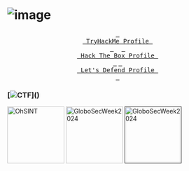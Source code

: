 # ![image](https://github.com/user-attachments/assets/b8b70f66-59fd-4417-957d-be53f6664969)

  <p align="center">
    <a href="https://tryhackme.com/p/paulemacedo"><kbd> <br> TryHackMe Profile <br> </kbd></a>&ensp;&ensp;
    <a href="https://app.hackthebox.com/profile/overview"><kbd> <br> Hack The Box Profile <br> </kbd></a>
    <a href="https://app.letsdefend.io/user/paulemacedo"><kbd> <br> Let's Defend Profile <br> </kbd></a>
  </p>

<!--
### My Lab

[<img src="https://www.kali.org/tools/metasploit-framework/images/metasploit-framework-logo.svg" height="60" alt="python logo"/>]()
[<img src="https://upload.wikimedia.org/wikipedia/commons/2/2b/Kali-dragon-icon.svg" height="70" alt="python logo"/>](https://www.kali.org/)
[<img src="https://tryhackme.com/img/favicon.png" height="60" alt="python logo"/>](https://tryhackme.com/p/paulemacedo)



### Badges
[<img src="https://assets.tryhackme.com/img/badges/ohsint.svg" height="75" alt="python logo"/>](https://tryhackme.com/paulemacedo/badges/ohsint)
[<img src="https://assets.tryhackme.com/img/badges/streak7.svg" height="75" alt="python logo"/>](https://tryhackme.com/paulemacedo/badges/7-day-streak)
<img src="https://github.com/paulemacedo/paulemacedo/assets/59907505/bbdf9b47-7c06-4504-9eac-8f5a10704c09" alt="cat" height="65" >
-->

### [![CTF](https://readme-typing-svg.herokuapp.com?font=Rubik+Glitch&size=25&pause=1000&color=6E548C&width=435&lines=Completed+Rooms!)]()
[<img src="https://github.com/user-attachments/assets/3fc48062-9fd1-4636-b444-55cac6174bb1" height="130" alt="OhSINT"/>](https://github.com/paulemacedo/Capture-The-Flag/blob/main/Easy/OhSINT.md)
[<img src="https://github.com/user-attachments/assets/65ba9aa5-0648-4c7f-b0c0-6643155b18a3" height="130" alt="GloboSecWeek2024"/>](https://github.com/paulemacedo/Capture-The-Flag/blob/main/Easy/OSINT%20-%20GloboSecWeek2024.md)
[<img src="https://github.com/user-attachments/assets/a4e248b5-b34f-422e-be78-45a90a37ae23" height="130" alt="GloboSecWeek2024"/>]()

